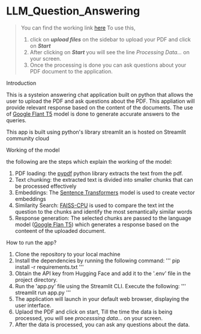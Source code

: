 # LLM_Question_Answering

> You can find the working link [here](https://llmquestionanswering-pq77hqzyea77vgfmw2ujdm.streamlit.app/)
> To use this,
> 1. click on **_upload files_** on the sidebar to upload your PDF and click on **_Start_**
> 2. After clicking on **_Start_** you will see the line _Processing Data..._ on your screen.
> 3. Once the processing is done you can ask questions about your PDF document to the application.

Introduction

This is a systeion answering chat application built on python that allows the user to upload the PDF and ask questions about the PDF. This appliation will provide relevant response based on the content of the documents. The use of [Google Flant T5](https://huggingface.co/google/flan-t5-xxl) model is done to generate accurate answers to the queries.

This app is built using python's library streamlit an is hosted on Streamlit community cloud

Working of the model

the following are the steps which explain the working of the model:

1. PDF loading: the [pypdf](https://pypdf.readthedocs.io/en/stable/) python library extracts the text from the pdf.
2. Text chunking: the extracted text is divided into smaller chunks that can be processed effectively
3. Embeddings: The [Sentence Transformers](https://huggingface.co/sentence-transformers) model is used to create vector embeddings
4. Similarity Search: [FAISS-CPU](https://pypi.org/project/faiss-cpu/) is used to compare the text int the question to the chunks and identify the most semantically similar words
5. Response generation: The selected chunks are passed to the language model ([Google Flan T5](https://huggingface.co/google/flan-t5-xxl)) which generates a response based on the conteent of the uploaded document.

How to run the app?

1. Clone the repository to your local machine
2. Install the dependencies by running the following command:
   '''
   pip install -r requirements.txt
   '''
3. Obtain the API key from Hugging Face and add it to the '.env' file in the project directory.
4. Run the 'app.py' file using the Streamlit CLI. Execute the following:
   '''
   streamlit run app.py
   '''
5. The application will launch in your default web browser, displaying the user interface.
6. Uplaod the PDF and click on start, Till the time the data is being processed, you will see _processsing data..._ on your screen.
7. After the data is processed, you can ask any questions about the data.

